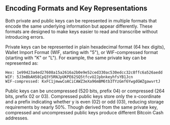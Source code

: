 ## Encoding Formats and Key Representations

Both private and public keys can be represented in multiple formats that encode the same underlying information but appear differently. These formats are designed to make keys easier to read and transcribe without introducing errors.

Private keys can be represented in plain hexadecimal format (64 hex digits), Wallet Import Format (WIF, starting with "5"), or WIF-compressed format (starting with "K" or "L"). For example, the same private key can be represented as:

```
Hex: 1e99423a4ed27608a15a2616a2b0e9e52ced330ac530edcc32c8ffc6a526aedd
WIF: 5J3mBbAH58CpQ3Y5RNJpUKPE62SQ5tfcvU2JpbnkeyhfsYB1Jcn
WIF-compressed: KxFC1jmwwCoACiCAWZ3eXa96mBM6tb3TYzGmf6YwgdGWZgawvrtJ
```

Public keys can be uncompressed (520 bits, prefix 04) or compressed (264 bits, prefix 02 or 03). Compressed public keys store only the x-coordinate and a prefix indicating whether y is even (02) or odd (03), reducing storage requirements by nearly 50%. Though derived from the same private key, compressed and uncompressed public keys produce different Bitcoin Cash addresses.